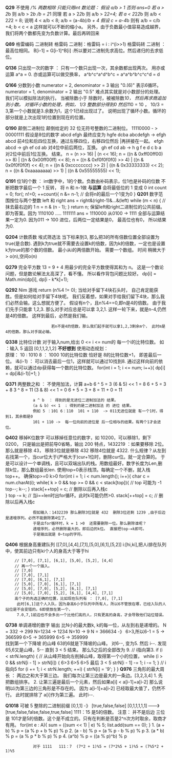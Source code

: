 **Q29**    不使用 */% 两数相除  只能只用int
            数论题： 假设  a/b > 1 否则 ans=0
                    若 a > 2*b  则 a/b > 2*b /b = 2*1 同理
                    若 a > 2*2*b 则  a/b > 2*2=4;
                    若 a < 2*2*2*b 则 a/b < 2*2*2 = 8;
                    说明 4 < a/b < 8;
                    a/b = (a-4*b)/b + 4    假设 c = a-4*b  则有  a/b = c/b +4;  b < c < a  这样就可以不断的缩小a。
                    另外，由于负数最小值容易造成越界，我们将两个数都先变为负数计算。最后再转回来

**Q89**     格雷编码
                二进制转 格雷码   二进制：格雷码   =     i :  i^(i>>1)
                格雷码转 二进制   ： 最高位相同。 B[i-1] = G[i-1]^B[i]  :所以要对二进制先求高位。然后递归的去求低位。



**Q136**      只出现一次的数字 ： 只有一个数只出现一次，其余数都出现两次。
              用亦或运算  a^a = 0.  亦或运算可以做交换率， a^b^c^a^d^b^c = a^a^b^b^c^c^d = d 


**Q166**      分数到小数 numerator = 2, denominator = 3 输出 "0.(6)" 表示6循环。
                numerator = 1, denominator = 2 输出 "0.5"
                难点其实就是对小数部分的处理。我们可以模拟除法的执行。 当被除数小于 除数时，被被除数*10， 然后再求商追加到小数。
                对循环小数的处理，例如， 1/3  整数部分得到0 然后1*10 = 10 ， 10/3 = 3,第一个小数就是3.余数为1，这个1已经出现过了。
                说明出现了循环小数。循环的部分就是上次出现1的位置到现在的位置。


**Q190**       颠倒二进制位  颠倒给定的 32 位无符号整数的二进制位。 11110000 - >  00001111
                假设是8位的数字  abcd efgh 最终应变为 hgfe dcba
                abcdefgh -> efgh abcd  前4位和后四位互换，通过左移四位，右移四位然后 |再拼接在一起。
                efgh abcd -> gh ef cd ab  对4位中前后两位，互换。
                gh ef cd ab -> h g f e d c b a  对2位中前后1位互换。 结束。
                        n = (n >> 16) | (n << 16);
                        n = ((n & 0xff00ff00) >> 8) | ((n & 0x00ff00ff) << 8);
                        n = ((n & 0xf0f0f0f0) >> 4) | ((n & 0x0f0f0f0f) << 4);
                        n = ((n & 0xcccccccc) >> 2) | ((n & 0x33333333) << 2);
                        n = ((n & 0xaaaaaaaa) >> 1) | ((n & 0x55555555) << 1);


**Q191**        位1的个数  ： int数字中，1的个数。负数由补码表示，位1也是补码的位数
                不断把数字最后一个 1 反转， 将 n 和 n-1做 **与运算** 会将最低位的 1 变成 0
                        int count = 0;
                        for(; n!=0; ++count){
                            n &= n-1;  // 会将n的最后一个1变为0
                        }
**Q201**        数字范围按位与两个整数 left 和 right  ans = right&(right-1)&...&(left)
                        while (m < n) {
                                // 抹去最右边的 1
                                n = n & (n - 1);
                        }
                        return n;
                 保留left和right二进制位的公共前缀。即为答案。因为
                 1110100
                 .....
                 1111111
                 ans = 1110000
                 从0100 -> 1111  全部与运算结果一定为0. 因为011 -> 100 进位，后两位一定结果是0， 最高位也有0， 所以结果为0.
                 
**Q204**         计数质数
                 埃式筛选法 当下标来到3, 那么把3的所有倍数位置全部设置为true(是合数). 
                 遇到k为true就不需要去设置k的倍数，因为k的倍数，一定也是设置k为true的那个数的倍数。
                 最小从i的两倍数开始。
                 需要一个数组。
                 时间 稍微大于 > o(n),空间o(n)

**Q279**         完全平方数 13 = 9 + 4  用最少的完全平方数使得其和为 n。
                 这是一个数论问题，但是数论解法太高深了，看不懂。 所以看作背包问题比较好。
                  dp[i] = Math.min(dp[i], dp[i - k*k]+1);
                 
**Q292**        Nim 游戏   return  (n%4 != 0);
                        当给对手留下4块石头时， 自己肯定能获胜。但是如何给对手留下4块呢。
                        我们反着想，如果对手给我们留下4块，那么我们必然会输。这么想就方便了。
                        假设有n个，且n%4==0,即n是4的倍数。
                        由于我们先手只能拿 1,2,3.  那么对手对应总是可以拿 3,2,1. 这样一轮下来，就是n-4,仍然是4的倍数。
                        这样到最后，必然是我们输。

                        若n不是4的倍数，那么我们起手就可以拿1,2,3剩余m个， 此时m是4的倍数。那么对手就必输。

**Q338**       比特位计数  对于输入num,给出 0 <= i <= num的 每一个i的比特位数。
                        如 ：输入 5 返回 [0,1,1,2,1,2]
     **不好想到**        使用动态规划：  
                        原理： 10 : 1010  8 ： 1000   10的比特位数 恰好是 8的比特位数+1， 即差最后一位。
                        i&(i-1) ： 可以消去最后一位1，这样就可以通过10找到8. 
                        通过这样向前的依赖，就可以通过dp获得每一个数的比特位数。
                        for(int i = 1; i <= num; i++){
                            dp[i] = dp[i&(i-1)]+1;
                        }      


**Q371**        两整数之和 ： 不使用加法，计算 a+b
                6 ^ 5 = 3
                (6 & 5) << 1  = 8
                6 + 5 = 3 + 8 
                3 ^ 8 = 11
                (3 & 8) << 1 = 0
                6 + 5 = 3 + 8 = 11 + 0 = 11

                a ^ b  ： 得到的是无进位二进制加法的 结果。
                (a & b) << 1  : 得到的是二进制加法 的 进位 结果。
                例如 5 ：101 6：110  101 + 110  -> 011无进位就是 有一个1时，得到1，其余都是0
                101 + 110 ->  每一位向前的进位是 后一位相与的结果。有两个1才会进位。
                
**Q402**        移掉K位数字  可以移掉任意位的数字，如 10200，可以移除1，剩下 0200， 只是输出是把前导0省略，输出 200
                特点，1432219 ：如果要移除 2位。那么就是移除 43， 移除3位就是移除 432 移除4位就是 4322.
                什么规律？从左到右找第一个，当cur位大于(严格大于)cur+1位时，删除cur位。就一定合算的。
                于是可以设计一个单调栈，且可以双端出队的栈。用数组最好。数字长度为Len,删除k位，那么数组最长len.
                使用top=0表示栈顶。每确定一个不删，就入栈top++。 
                确保top>=0  k>0 
                     for(int i = 1; i < num.length(); i++){
                        char c = num.charAt(i);
                        while( k > 0 && top >= 0 &&  c < stack[top]){ // top 可能为 -1
                                top--;
                                k--;
                        }
                        stack[++top] = c;  // 删除以后再入栈c            
                     }
                top -= k;  // 当i==len时出for循环。此时k可能仍然>0.
                stack[++top] = c;  // 删除以后再入栈c  

                假如输入：1432239 那么删除3位就是 432  删除3位还剩 1239 ,由于后边是递增序列。必然不能删除第4位了。
                于是出for循环时，k = 1 >0  还需要删除一位。那么删除谁呢？
                递增序列，必然删除最大的。即后边的k位。 直接把top-=k即可。
                于是输出就是 0~top的字符。

**Q406**   根据身高重建队列  [[7,0],[4,4],[7,1],[5,0],[6,1],[5,2]]  i:[hi,ki],把人i排在队列中，使其前边只有ki个人的身高大于等于hi

        // [7,0], [7,1], [6,1], [5,0], [5,2], [4,4]
        // 再一个一个插入。
        // [7,0]
        // [7,0], [7,1]
        // [7,0], [6,1], [7,1]
        // [5,0], [7,0], [6,1], [7,1]
        // [5,0], [7,0], [5,2], [6,1], [7,1]
        // [5,0], [7,0], [5,2], [6,1], [4,4], [7,1]
        高个子的先选正确的位置，比如现在队列有 ： [7,0], [7,1] 
         此时[6,1]这个人入队，因为身高6小于队列中所有人，所以6不管放在哪，已经入队的人站位是不会变错的。6即使放在第一个，
         7.0,7,1前边也不会多出一个比他们高的人，只有更高的身高，才会导致他们站位错误。
         

**Q738**   单调递增的数字  输出 比N小的最大数k, k的每一位，从左到右是递增的。
           N = 332 -> 299  N=1234 -> 1234   N=10 -> 9
           N = 366634  -》 6>3,所以6-1 = 5  -> 366599 6>5  -> 365999  6>5 -> 359999  
           找到第一个下降坡 的山峰 63的6就是下降坡的山峰。 对6--, 变为5. 然后 i--. 发现 65,6又是山峰，5--
           直到 3 < 5 结束。 那么5之后的全部改为 9.
           // i指向第3. 
                if (i < strN.length) {
                        // 从山峰开始向左削掉山峰，取得第一个小的位置，
                        while (i > 0 && strN[i - 1] > strN[i]) {  6>3  6>5 6>5 最后 3 < 5
                                strN[i - 1] -= 1;
                                i -= 1;
                        }
                        // i指向5 
                        for (i += 1; i < strN.length; ++i) {
                                strN[i] = '9';
                        }
                }
**Q976**    三角形的最大周长  ： 两边之和大于第三边。  我们每次让第三边是最大的一条边。[3,2,3,4]
                1. 先把数组排序。 
                2. 让第三遍是最后一个元素，然后如果a[i] < a[i-1]+a[i-2] 那么说明以i为第三边的三角形是不存在的。
                        因为 a[i-1]+a[i-2] 已经取最大值了，仍然不行。 此时就排除了 a[i]作为第三遍。 此时i--.

**Q1018**       可被 5 整除的二进制前缀   [0,1,1] -》 [true,false,false]
                        [0,1,1,1,1,1]  ——》 [true,false,false,false,true,false]   1111：15 是5的倍数。
                注意： 并不是后边 三位是 101才是5的倍数。这个是不成立的。只有在判断是否是2^n次方时取余，取商才有用。
                for(int e : A){
                    sum = ((sum << 1) | e) % 5;
                    list.add(sum == 0);
                }
                1. (a + b) % p = (a % p + b % p) % p 
                2. (a - b) % p = (a % p - b % p) % p 
                3. (a * b) % p = (a % p * b % p) % p 
                4. (a^b) % p = ((a % p)^b) % p

                对于 1111   111：7  (7*2 + 1)%5 = (7*2%5 + 1)%5 = (7%5*2 + 1)%5
                